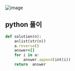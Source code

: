 
![image](https://user-images.githubusercontent.com/45659433/157173000-ef38b56d-393b-42bf-b4c6-3d401952c140.png)
##  python 풀이 


```ruby
def solution(n):
    a=list(str(n))
    a.reverse()
    answer=[]
    for i in a:
        answer.append(int(i))
    return  answer
```
<!--stackedit_data:
eyJoaXN0b3J5IjpbMjM0NzE2MjY5XX0=
-->